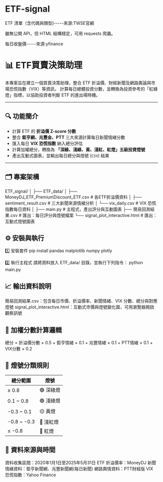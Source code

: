 # ETF-signal

ETF 清單（含代碼與類型)-----來源:TWSE官網

雖無公開 API，但 HTML 結構穩定，可用 requests 爬蟲。


每日收盤價-----來源:yfinance

##
# 📊 ETF買賣決策助理

本專案旨在建立一個買賣決策助理，整合 ETF 折溢價、財經新聞及網路輿論與市場恐慌指數（VIX）等資訊，
計算每日總體投資分數，並轉換為投資參考的「紅綠燈」指標，以協助投資者判斷 ETF 的進出場時機。

---

## 🔍 功能簡介

- 計算 ETF 的 **折溢價 Z-score 分數** 
- 整合 **鉅亨網、兆豐金、PTT** 三大來源計算每日新聞情緒分數  
- 匯入每日 **VIX 恐慌指數** 納入總分評估  
- 計算加權總分，轉換為 **「深綠、淺綠、黃、淺紅、紅燈」五級投資燈號**  
- 產出互動式圖表，並輸出每日總分與燈號 (`CSV`) 結果  

---

## 🗂️ 專案架構

ETF_signal/
│
├── ETF_data/
│   ├── MoneyDJ_ETF_PremiumDiscount_ETF.csv      # 各ETF折溢價資料
│   ├── sentiment_result.csv                     # 三大新聞來源情緒分析
│   └── vix_daily.csv                            # VIX 恐慌指數每日資料
│
├── main.py                                     # 主程式，產出評分與互動圖表
├── 簡易回測結果.csv                             # 匯出：每日評分與燈號檔案
└── signal_plot_interactive.html                # 匯出：互動式燈號圖表

## ⚙️ 安裝與執行

1️⃣ 安裝套件
pip install pandas matplotlib numpy plotly

2️⃣ 執行主程式
請將資料放入 ETF_data/ 目錄，並執行下列指令：
python main.py

## 📈 輸出資料說明
簡易回測結果.csv：包含每日市價、折溢價率、新聞情緒、VIX 分數、總分與對應燈號
signal_plot_interactive.html：互動式市價與燈號變化圖，可用瀏覽器開啟觀察訊號

## 🧮 加權分數計算邏輯

總分 = 
  折溢價分數 × 0.5 +
  鉅亨情緒 × 0.1 +
  兆豐情緒 × 0.1 +
  PTT情緒 × 0.1 +
  VIX分數 × 0.2

## 🚦 燈號分類規則

| 總分範圍         | 燈號       |
|-----------------|------------|
| ≥ 0.8           | 🟢 深綠燈  |
| 0.1 ~ 0.8       | 🟢 淺綠燈  |
| -0.3 ~ 0.1      | 🟡 黃燈    |
| -0.8 ~ -0.3     | 🔴 淺紅燈  |
| ≤ -0.8          | 🔴 紅燈    |

## 📌 資料來源與時間
資料收集區間：2020年1月1日至2025年5月31日
ETF 折溢價率：MoneyDJ
新聞情緒資料：鉅亨新聞網、兆豐新聞網(每日新聞)
網路輿情資料：PTT財經版
VIX 恐慌指數：Yahoo Finance 

